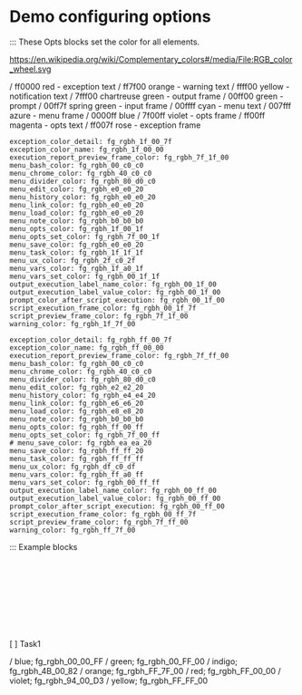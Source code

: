 # Demo configuring options

::: These Opts blocks set the color for all elements.

<https://en.wikipedia.org/wiki/Complementary_colors#/media/File:RGB_color_wheel.svg>

/ ff0000 red - exception text
/ ff7f00 orange - warning text
/ ffff00 yellow - notification text
/ 7fff00 chartreuse green - output frame
/ 00ff00 green - prompt
/ 00ff7f spring green - input frame
/ 00ffff cyan - menu text
/ 007fff azure - menu frame
/ 0000ff blue
/ 7f00ff violet - opts frame
/ ff00ff magenta - opts text
/ ff007f rose - exception frame

```opts :load_colors
exception_color_detail: fg_rgbh_1f_00_7f
exception_color_name: fg_rgbh_1f_00_00
execution_report_preview_frame_color: fg_rgbh_7f_1f_00
menu_bash_color: fg_rgbh_00_c0_c0
menu_chrome_color: fg_rgbh_40_c0_c0
menu_divider_color: fg_rgbh_80_d0_c0
menu_edit_color: fg_rgbh_e0_e0_20
menu_history_color: fg_rgbh_e0_e0_20
menu_link_color: fg_rgbh_e0_e0_20
menu_load_color: fg_rgbh_e0_e0_20
menu_note_color: fg_rgbh_b0_b0_b0
menu_opts_color: fg_rgbh_1f_00_1f
menu_opts_set_color: fg_rgbh_7f_00_1f
menu_save_color: fg_rgbh_e0_e0_20
menu_task_color: fg_rgbh_1f_1f_1f
menu_ux_color: fg_rgbh_2f_c0_2f
menu_vars_color: fg_rgbh_1f_a0_1f
menu_vars_set_color: fg_rgbh_00_1f_1f
output_execution_label_name_color: fg_rgbh_00_1f_00
output_execution_label_value_color: fg_rgbh_00_1f_00
prompt_color_after_script_execution: fg_rgbh_00_1f_00
script_execution_frame_color: fg_rgbh_00_1f_7f
script_preview_frame_color: fg_rgbh_7f_1f_00
warning_color: fg_rgbh_1f_7f_00
```

```opts :load_colors2
exception_color_detail: fg_rgbh_ff_00_7f
exception_color_name: fg_rgbh_ff_00_00
execution_report_preview_frame_color: fg_rgbh_7f_ff_00
menu_bash_color: fg_rgbh_00_c0_c0
menu_chrome_color: fg_rgbh_40_c0_c0
menu_divider_color: fg_rgbh_80_d0_c0
menu_edit_color: fg_rgbh_e2_e2_20
menu_history_color: fg_rgbh_e4_e4_20
menu_link_color: fg_rgbh_e6_e6_20
menu_load_color: fg_rgbh_e8_e8_20
menu_note_color: fg_rgbh_b0_b0_b0
menu_opts_color: fg_rgbh_ff_00_ff
menu_opts_set_color: fg_rgbh_7f_00_ff
# menu_save_color: fg_rgbh_ea_ea_20
menu_save_color: fg_rgbh_ff_ff_20
menu_task_color: fg_rgbh_ff_ff_ff
menu_ux_color: fg_rgbh_df_c0_df
menu_vars_color: fg_rgbh_ff_a0_ff
menu_vars_set_color: fg_rgbh_00_ff_ff
output_execution_label_name_color: fg_rgbh_00_ff_00
output_execution_label_value_color: fg_rgbh_00_ff_00
prompt_color_after_script_execution: fg_rgbh_00_ff_00
script_execution_frame_color: fg_rgbh_00_ff_7f
script_preview_frame_color: fg_rgbh_7f_ff_00
warning_color: fg_rgbh_ff_7f_00
```

::: Example blocks
```
```
```bash :Bash1
```
```edit :Edit1
```
```history :History1
```
```link :Link1
```
```load :Load1
```
```opts :Opts1
```
```port :Port1
```
```save :Save1
```
```vars :Vars1
```
[ ] Task1

/ blue;    fg_rgbh_00_00_FF
/ green;   fg_rgbh_00_FF_00
/ indigo;  fg_rgbh_4B_00_82
/ orange;  fg_rgbh_FF_7F_00
/ red;     fg_rgbh_FF_00_00
/ violet;  fg_rgbh_94_00_D3
/ yellow;  fg_rgbh_FF_FF_00
